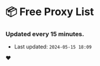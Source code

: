 # :package: Free Proxy List
### Updated every 15 minutes.

- Last updated: `2024-05-15 18:09`

:heart:
